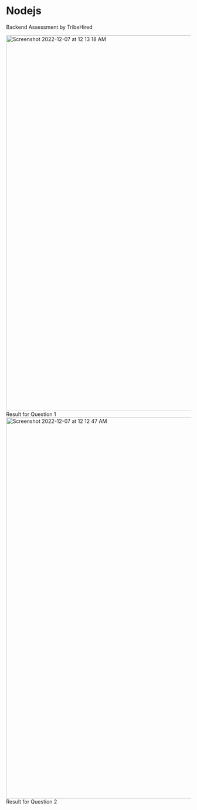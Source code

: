 # Nodejs
Backend Assessment by TribeHired


<img width="1025" alt="Screenshot 2022-12-07 at 12 13 18 AM" src="https://user-images.githubusercontent.com/55475789/205966117-074cacb0-aa35-4a59-adf0-2d763c91f8ec.png">
Result for Question 1

<img width="1040" alt="Screenshot 2022-12-07 at 12 12 47 AM" src="https://user-images.githubusercontent.com/55475789/205966193-620123b6-17ab-444a-9cd0-4e61ad233c5f.png">
Result for Question 2
